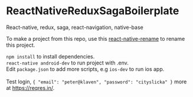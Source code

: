 # ReactNativeReduxSagaBoilerplate
React-native, redux, saga, react-navigation, native-base

To make a project from this repo, use this <a href="https://www.npmjs.com/package/react-native-rename ">react-native-rename</a> to rename this project.

`npm install`  to install dependencies.<br>
`react-native android-dev` to run project with .env. <br>
Edit `package.json` to add more scripts, e.g `ios-dev` to run ios app.
<br><br>
Test login, 
`{
    "email": "peter@klaven",
    "password": "cityslicka"
}` more at <a href="https://reqres.in/">https://reqres.in/</a>.
